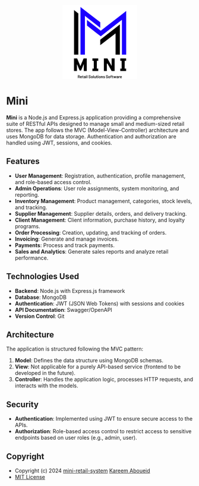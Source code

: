 <p align="center">
  <a href="https://github.com/kareemaboueid/mini-retail-system">
    <img src="./assets/mini-logo.png" width="200" alt="Mini Logo" />
  </a>
</p>

# Mini

**Mini** is a Node.js and Express.js application providing a comprehensive suite of RESTful APIs designed to manage small and medium-sized retail stores. The app follows the MVC (Model-View-Controller) architecture and uses MongoDB for data storage. Authentication and authorization are handled using JWT, sessions, and cookies.

## Features

- **User Management**: Registration, authentication, profile management, and role-based access control.
- **Admin Operations**: User role assignments, system monitoring, and reporting.
- **Inventory Management**: Product management, categories, stock levels, and tracking.
- **Supplier Management**: Supplier details, orders, and delivery tracking.
- **Client Management**: Client information, purchase history, and loyalty programs.
- **Order Processing**: Creation, updating, and tracking of orders.
- **Invoicing**: Generate and manage invoices.
- **Payments**: Process and track payments.
- **Sales and Analytics**: Generate sales reports and analyze retail performance.

## Technologies Used

- **Backend**: Node.js with Express.js framework
- **Database**: MongoDB
- **Authentication**: JWT (JSON Web Tokens) with sessions and cookies
- **API Documentation**: Swagger/OpenAPI
- **Version Control**: Git

## Architecture

The application is structured following the MVC pattern:

1. **Model**: Defines the data structure using MongoDB schemas.
2. **View**: Not applicable for a purely API-based service (frontend to be developed in the future).
3. **Controller**: Handles the application logic, processes HTTP requests, and interacts with the models.

## Security

- **Authentication**: Implemented using JWT to ensure secure access to the APIs.
- **Authorization**: Role-based access control to restrict access to sensitive endpoints based on user roles (e.g., admin, user).

## Copyright

- Copyright (c) 2024 [mini-retail-system](https://github.com/kareemaboueid/mini-retail-system) [Kareem Aboueid](https://github.com/kareemaboueid)
- [MIT License](https://github.com/kareemaboueid/mini-retail-system/blob/master/LICENSE)
